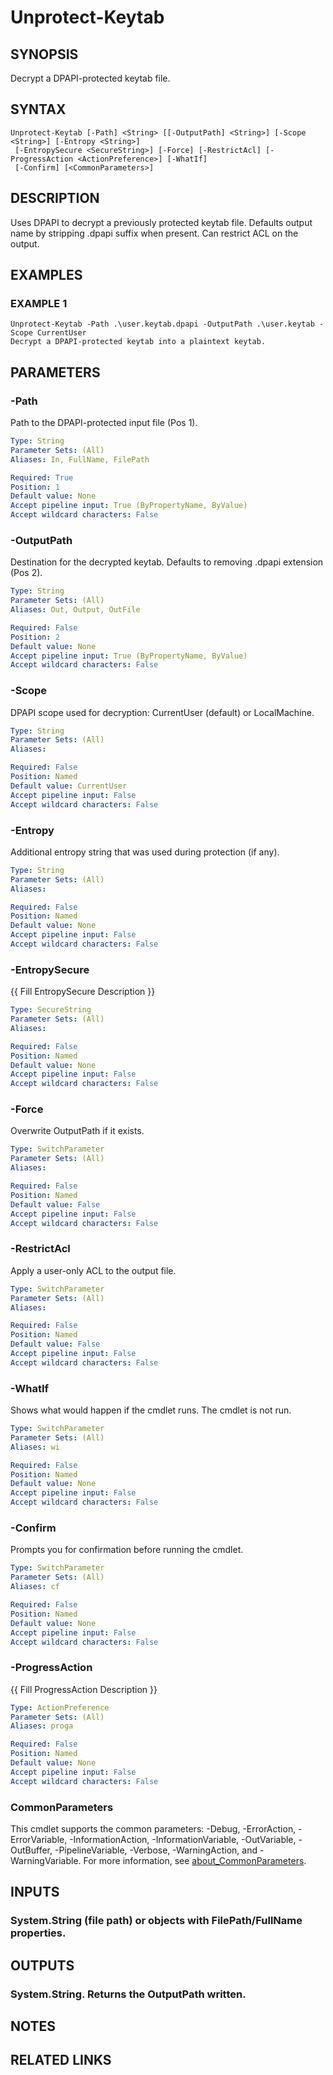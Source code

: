 ﻿---
external help file: STKeytab-help.xml
Module Name: STKeytab
online version:
schema: 2.0.0
---

# Unprotect-Keytab

## SYNOPSIS
Decrypt a DPAPI-protected keytab file.

## SYNTAX

```
Unprotect-Keytab [-Path] <String> [[-OutputPath] <String>] [-Scope <String>] [-Entropy <String>]
 [-EntropySecure <SecureString>] [-Force] [-RestrictAcl] [-ProgressAction <ActionPreference>] [-WhatIf]
 [-Confirm] [<CommonParameters>]
```

## DESCRIPTION
Uses DPAPI to decrypt a previously protected keytab file.
Defaults output name by
stripping .dpapi suffix when present.
Can restrict ACL on the output.

## EXAMPLES

### EXAMPLE 1
```
Unprotect-Keytab -Path .\user.keytab.dpapi -OutputPath .\user.keytab -Scope CurrentUser
Decrypt a DPAPI-protected keytab into a plaintext keytab.
```

## PARAMETERS

### -Path
Path to the DPAPI-protected input file (Pos 1).

```yaml
Type: String
Parameter Sets: (All)
Aliases: In, FullName, FilePath

Required: True
Position: 1
Default value: None
Accept pipeline input: True (ByPropertyName, ByValue)
Accept wildcard characters: False
```

### -OutputPath
Destination for the decrypted keytab.
Defaults to removing .dpapi extension (Pos 2).

```yaml
Type: String
Parameter Sets: (All)
Aliases: Out, Output, OutFile

Required: False
Position: 2
Default value: None
Accept pipeline input: True (ByPropertyName, ByValue)
Accept wildcard characters: False
```

### -Scope
DPAPI scope used for decryption: CurrentUser (default) or LocalMachine.

```yaml
Type: String
Parameter Sets: (All)
Aliases:

Required: False
Position: Named
Default value: CurrentUser
Accept pipeline input: False
Accept wildcard characters: False
```

### -Entropy
Additional entropy string that was used during protection (if any).

```yaml
Type: String
Parameter Sets: (All)
Aliases:

Required: False
Position: Named
Default value: None
Accept pipeline input: False
Accept wildcard characters: False
```

### -EntropySecure
{{ Fill EntropySecure Description }}

```yaml
Type: SecureString
Parameter Sets: (All)
Aliases:

Required: False
Position: Named
Default value: None
Accept pipeline input: False
Accept wildcard characters: False
```

### -Force
Overwrite OutputPath if it exists.

```yaml
Type: SwitchParameter
Parameter Sets: (All)
Aliases:

Required: False
Position: Named
Default value: False
Accept pipeline input: False
Accept wildcard characters: False
```

### -RestrictAcl
Apply a user-only ACL to the output file.

```yaml
Type: SwitchParameter
Parameter Sets: (All)
Aliases:

Required: False
Position: Named
Default value: False
Accept pipeline input: False
Accept wildcard characters: False
```

### -WhatIf
Shows what would happen if the cmdlet runs.
The cmdlet is not run.

```yaml
Type: SwitchParameter
Parameter Sets: (All)
Aliases: wi

Required: False
Position: Named
Default value: None
Accept pipeline input: False
Accept wildcard characters: False
```

### -Confirm
Prompts you for confirmation before running the cmdlet.

```yaml
Type: SwitchParameter
Parameter Sets: (All)
Aliases: cf

Required: False
Position: Named
Default value: None
Accept pipeline input: False
Accept wildcard characters: False
```

### -ProgressAction
{{ Fill ProgressAction Description }}

```yaml
Type: ActionPreference
Parameter Sets: (All)
Aliases: proga

Required: False
Position: Named
Default value: None
Accept pipeline input: False
Accept wildcard characters: False
```

### CommonParameters
This cmdlet supports the common parameters: -Debug, -ErrorAction, -ErrorVariable, -InformationAction, -InformationVariable, -OutVariable, -OutBuffer, -PipelineVariable, -Verbose, -WarningAction, and -WarningVariable. For more information, see [about_CommonParameters](http://go.microsoft.com/fwlink/?LinkID=113216).

## INPUTS

### System.String (file path) or objects with FilePath/FullName properties.
## OUTPUTS

### System.String. Returns the OutputPath written.
## NOTES

## RELATED LINKS
